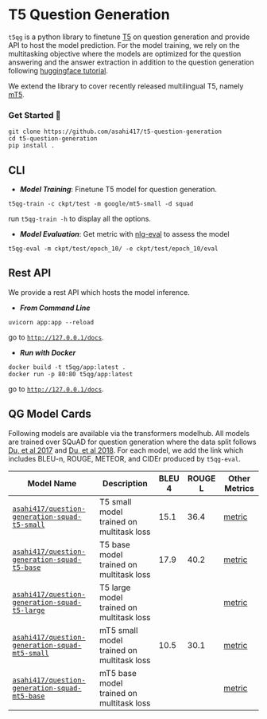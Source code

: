 # T5 Question Generation
`t5qg` is a python library to finetune [T5](https://arxiv.org/pdf/1910.10683.pdf) on question generation and provide API to host the model prediction.
For the model training, we rely on the multitasking objective where the models are optimized 
for the question answering and the answer extraction in addition to the question generation
following [huggingface tutorial](https://github.com/patil-suraj/question_generation).

We extend the library to cover recently released multilingual T5, namely [mT5](https://arxiv.org/pdf/2010.11934.pdf).

### Get Started 🚀
```shell
git clone https://github.com/asahi417/t5-question-generation
cd t5-question-generation
pip install .
```

## CLI
- ***Model Training***: Finetune T5 model for question generation.
```shell
t5qg-train -c ckpt/test -m google/mt5-small -d squad
```
run `t5qg-train -h` to display all the options.

- ***Model Evaluation***: Get metric with [nlg-eval](https://github.com/Maluuba/nlg-eval) to assess the model
```shell
t5qg-eval -m ckpt/test/epoch_10/ -e ckpt/test/epoch_10/eval
```

## Rest API
We provide a rest API which hosts the model inference.
- ***From Command Line***
```shell
uvicorn app:app --reload
```
go to [`http://127.0.0.1/docs`](http://127.0.0.1/docs).

- ***Run with Docker***
```shell
docker build -t t5qg/app:latest .
docker run -p 80:80 t5qg/app:latest
```
go to [`http://127.0.0.1/docs`](http://127.0.0.1/docs).

## QG Model Cards
Following models are available via the transformers modelhub. All models are trained over SQuAD for question generation where the data split follows
[Du, et al 2017](https://arxiv.org/pdf/1805.05942.pdf) and [Du, et al 2018](https://arxiv.org/pdf/1705.00106.pdf). For each model, we add the link which includes BLEU-n, ROUGE, METEOR, and CIDEr produced by `t5qg-eval`.

| Model Name                                                                                                            | Description                               | BLEU 4 | ROUGE L | Other Metrics                                                                                           |
|-----------------------------------------------------------------------------------------------------------------------|-------------------------------------------|--------|---------|---------------------------------------------------------------------------------------------------------|
| [`asahi417/question-generation-squad-t5-small`](https://huggingface.co/asahi417/question-generation-squad-t5-small)   | T5 small model trained on multitask loss  | 15.1   | 36.4    | [metric](https://huggingface.co/asahi417/question-generation-squad-t5-small/raw/main/eval/metric.json)  |
| [`asahi417/question-generation-squad-t5-base`](https://huggingface.co/asahi417/question-generation-squad-t5-base)     | T5 base model trained on multitask loss   | 17.9   | 40.2    | [metric](https://huggingface.co/asahi417/question-generation-squad-t5-base/raw/main/eval/metric.json)   |
| [`asahi417/question-generation-squad-t5-large`](https://huggingface.co/asahi417/question-generation-squad-t5-large)   | T5 large model trained on multitask loss  |        |         | [metric](https://huggingface.co/asahi417/question-generation-squad-t5-large/raw/main/eval/metric.json)  |
| [`asahi417/question-generation-squad-mt5-small`](https://huggingface.co/asahi417/question-generation-squad-mt5-small) | mT5 small model trained on multitask loss | 10.5   | 30.1    | [metric](https://huggingface.co/asahi417/question-generation-squad-mt5-small/raw/main/eval/metric.json) |
| [`asahi417/question-generation-squad-mt5-base`](https://huggingface.co/asahi417/question-generation-squad-mt5-base)   | mT5 base model trained on multitask loss  |        |         | [metric](https://huggingface.co/asahi417/question-generation-squad-mt5-base/raw/main/eval/metric.json)  |